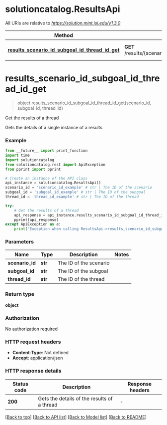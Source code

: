# solutioncatalog.ResultsApi

All URIs are relative to *https://solution.mint.isi.edu/v1.3.0*

Method | HTTP request | Description
------------- | ------------- | -------------
[**results_scenario_id_subgoal_id_thread_id_get**](ResultsApi.md#results_scenario_id_subgoal_id_thread_id_get) | **GET** /results/{scenario_id}/{subgoal_id}/{thread_id} | Get the results of a thread


# **results_scenario_id_subgoal_id_thread_id_get**
> object results_scenario_id_subgoal_id_thread_id_get(scenario_id, subgoal_id, thread_id)

Get the results of a thread

Gets the details of a single instance of a results

### Example

```python
from __future__ import print_function
import time
import solutioncatalog
from solutioncatalog.rest import ApiException
from pprint import pprint

# Create an instance of the API class
api_instance = solutioncatalog.ResultsApi()
scenario_id = 'scenario_id_example' # str | The ID of the scenario
subgoal_id = 'subgoal_id_example' # str | The ID of the subgoal
thread_id = 'thread_id_example' # str | The ID of the thread

try:
    # Get the results of a thread
    api_response = api_instance.results_scenario_id_subgoal_id_thread_id_get(scenario_id, subgoal_id, thread_id)
    pprint(api_response)
except ApiException as e:
    print("Exception when calling ResultsApi->results_scenario_id_subgoal_id_thread_id_get: %s\n" % e)
```

### Parameters

Name | Type | Description  | Notes
------------- | ------------- | ------------- | -------------
 **scenario_id** | **str**| The ID of the scenario | 
 **subgoal_id** | **str**| The ID of the subgoal | 
 **thread_id** | **str**| The ID of the thread | 

### Return type

**object**

### Authorization

No authorization required

### HTTP request headers

 - **Content-Type**: Not defined
 - **Accept**: application/json

### HTTP response details
| Status code | Description | Response headers |
|-------------|-------------|------------------|
**200** | Gets the details of the results of a thread |  -  |

[[Back to top]](#) [[Back to API list]](../#documentation-for-api-endpoints) [[Back to Model list]](../#documentation-for-models) [[Back to README]](../)

